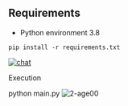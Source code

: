
## Requirements

- Python environment 3.8

```
pip install -r requirements.txt
```
[![chat](https://user-images.githubusercontent.com/35183817/210316696-76631fc0-f325-41f2-80e4-c24d5ef52016.jpg)](https://youtu.be/S3n_Oz5TcEw)

Execution


python main.py
![2-age00](https://user-images.githubusercontent.com/35183817/210334278-c183db53-bfdf-4456-803b-e1feaf43dad9.jpg)
